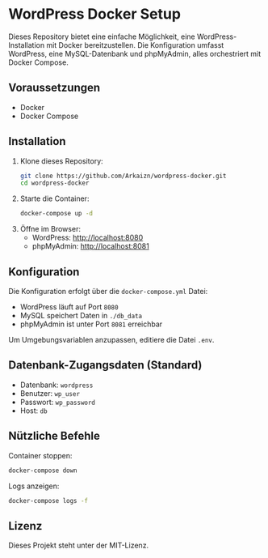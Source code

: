# WordPress Docker Setup

Dieses Repository bietet eine einfache Möglichkeit, eine WordPress-Installation mit Docker bereitzustellen. Die Konfiguration umfasst WordPress, eine MySQL-Datenbank und phpMyAdmin, alles orchestriert mit Docker Compose.

## Voraussetzungen
- Docker
- Docker Compose

## Installation
1. Klone dieses Repository:
   ```sh
   git clone https://github.com/Arkaizn/wordpress-docker.git
   cd wordpress-docker
   ```
2. Starte die Container:
   ```sh
   docker-compose up -d
   ```
3. Öffne im Browser:
   - WordPress: [http://localhost:8080](http://localhost:8080)
   - phpMyAdmin: [http://localhost:8081](http://localhost:8081)

## Konfiguration
Die Konfiguration erfolgt über die `docker-compose.yml` Datei:
- WordPress läuft auf Port `8080`
- MySQL speichert Daten in `./db_data`
- phpMyAdmin ist unter Port `8081` erreichbar

Um Umgebungsvariablen anzupassen, editiere die Datei `.env`.

## Datenbank-Zugangsdaten (Standard)
- Datenbank: `wordpress`
- Benutzer: `wp_user`
- Passwort: `wp_password`
- Host: `db`

## Nützliche Befehle
Container stoppen:
```sh
docker-compose down
```
Logs anzeigen:
```sh
docker-compose logs -f
```

## Lizenz
Dieses Projekt steht unter der MIT-Lizenz.


